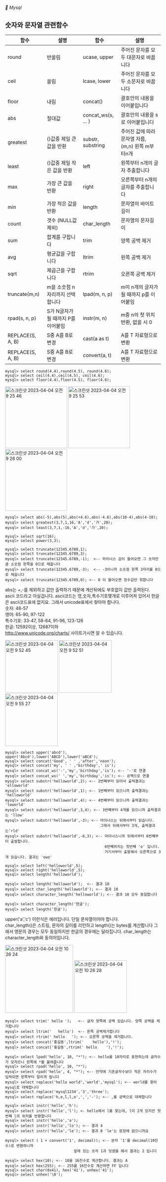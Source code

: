 ###### :cactus:  Mysql


## 숫자와 문자열 관련함수

| 함수 | 설명 |함수| 설명|
|---|---|---|---|
| round | 반올림 | ucase, upper | 주어진 문자를 모두 대문자로 바꿉니다 |
| ceil | 올림| lcase, lower | 주어진 문자를 모두 소문자로 바꿉니다 |
| floor | 내림|concat() | 괄호안의 내용을 이어붙입니다  |
|abs | 절대값|concat_ws(s, ... ) | 괄호안의 내용을 s로 이어붙입니다 | 
| greatest| ()값중 제일 큰 값을 반환 | substr, substring |주어진 값에 따라 문자열 자름,(m,n) 왼쪽 m부터n개 |
| least | ()값중 제일 작은 값을 반환 |left |왼쪽부터 n개의 글자 추출합니다 |
| max | 가장 큰 값을 반환 |right |	오른쪽부터 n개의 글자를 추출합니다 |
| min |가장 작은 값을 반환 |length|문자열의 바이트 길이 |
| count	 |갯수 (NULL값 제외)|char_length | 문자열의 문자길이 |
| sum|합계를 구합니다|trim	|양쪽 공백 제거|
| avg	 | 평균값을 구합니다 |ltrim	|왼쪽 공백 제거 |
| sqrt | 제곱근을 구합니다 |rtrim| 오른쪽 공백 제거 |
| truncate(m,n) | m을 소숫점 n자리까지 선택합니다 |lpad(m, n, p)|	m이 n개의 글자가 될 때까지 p를 이어붙임 |
| rpad(s, n, p)	|S가 N글자가 될 때까지 P를 이어붙임 |instr(m, n)	| m중 n의 첫 위치 반환, 없을 시 0 |
| REPLACE(S, A, B)| 	S중 A를 B로 변경 |cast(a as t)	|A를 T 자료형으로 변환 |
| REPLACE(S, A, B)| 	S중 A를 B로 변경 |convert(a, t)| A를 T 자료형으로 변환 |



```
mysql> select round(4.4),round(4.5), round(4.6);
mysql> select ceil(4.4),ceil(4.5), ceil(4.6);
mysql> select floor(4.4),floor(4.5), floor(4.6);
```

<img width="200" alt="스크린샷 2023-04-04 오전 9 25 46" src="https://user-images.githubusercontent.com/48478079/229655224-a3e653b4-7490-471b-bbf8-9ef1a620df9b.png"> <img width="200" alt="스크린샷 2023-04-04 오전 9 25 53" src="https://user-images.githubusercontent.com/48478079/229655248-b87bf124-7e7a-4f9f-aed5-60c7c1069cf6.png"> <img width="200" alt="스크린샷 2023-04-04 오전 9 26 00" src="https://user-images.githubusercontent.com/48478079/229655254-a888c5d8-e26a-49f9-b4fe-9e11cce42b38.png">    

```
mysql> select abs(-5),abs(5),abs(+4.6),abs(-4.6),abs(10-4),abs(4-10);
mysql> select greatest(3,7,1,16,'A','d','가',20);
mysql> select least(3,7,1,-16,'A','d','가',20);

mysql> select sqrt(16);
mysql> select power(3,3);

mysql> select truncate(12345.6789,1);
mysql> select truncate(12345.6789,3);
mysql> select truncate(12345.6789,-1);  <-- 마이너스 값이 들어오면 그 숫자만큼 소숫점 왼쪽을 0으로 채웁니다 
mysql> select truncate(12345.6789,-3);  <-- -3이니까 소숫점 왼쪽 3자리를 0으로 채웁니다
mysql> select truncate(12345.6789,0); <-- 0 이 들어오면 정수값만 취합니다
```
abs는 +,-를 제외하고 값만 출력하기 때문에 계산뒤에도 부호없이 값만 출력된다.   
ascii 코드라고 아실겁니다. ascii코드는 영,숫자,특수기호몇개로 이루어져 있어서 한글은 ascii코드표에 없지요. 그래서 unicode표에서 찾아야 합니다.  
숫자: 48-57   
영어: 65-90, 97-122   
특수기호: 33-47, 58-64, 91-96, 123-126   
한글: 12592이상, 12687이하   
http://www.unicode.org/charts/ 사이트가시면 알 수 있습니다. 

<img width="170" alt="스크린샷 2023-04-04 오전 9 52 45" src="https://user-images.githubusercontent.com/48478079/229658532-6d413289-6776-4896-ba4a-2d1df7e7a99f.png"> <img width="170" alt="스크린샷 2023-04-04 오전 9 52 51" src="https://user-images.githubusercontent.com/48478079/229658536-6de7697f-6365-42a2-9502-80492b9d1b08.png"> <img width="170" alt="스크린샷 2023-04-04 오전 9 55 27" src="https://user-images.githubusercontent.com/48478079/229658783-29332dd6-a053-4c68-a45d-49913f0cd413.png">     


```
mysql> select upper('abcd'), upper('Abcd'),lower('ABCD'),lower('aBCd');
mysql> select concat('Good', ' ' ,'after','noon');
mysql> select concat('my', ' ' ,'birthday',' is');
mysql> select concat_ws('-','my','birthday','is'); <-- '-'로 연결
mysql> select concat_ws(' ','my','birthday','is'); <-- 공백으로 연결
mysql> select substr('helloworld',2); <-- 2번째부터 읽어서 출력결과는 'elloworld'
mysql> select substr('helloworld',1); <-- 1번째부터 읽으니까 출력결과는 'helloworld'
mysql> select substr('helloworld',4); <-- 4번째부터 읽으니까 출력결과는 'loworld'
mysql> select substr('helloworld',3,4); <-- 3번째부터 4개를 읽으니까 출력결과는 'llow'
mysql> select substr('helloworld',-3); <-- 마이너스는 뒤에서부터 읽습니다. 
                                           그래서 뒤에서부터 3개, 출력결과는'rld'
mysql> select substr('helloworld',-6,3); <-- 마이너스니까 뒤에서부터 6번째부터 출발합니다.
                                             6번째위치는 첫번째 'o' 입니다. 
                                             거기서부터 출발해서 오른쪽으로 3개 읽습니다. 결과는 'owo'
                                             
mysql> select left('helloworld',5);
mysql> select right('helloworld',5);
mysql> select length('helloworld');

mysql> select length('helloworld');  <-- 결과 10
mysql> select char_length('helloworld'); <-- 결과 10
mysql> select character_length('helloworld'); <-- 결과 10 모두 동일합니다

mysql> select character_length('한글');
mysql> select length('한글');
```

upper('a','c') 이런식은 에러입니다. 단일 문자열이어야 합니다.  
char_length()은 스트링, 문자의 길이를 리턴하고 
length()는 bytes를 계산합니다 그래서 영문의 경우는 모두 동일하지만 한글의 경우에는 달라집니다.   char_length는 character_length와 동의어입니다.  

<img width="220" alt="스크린샷 2023-04-04 오전 10 26 24" src="https://user-images.githubusercontent.com/48478079/229662474-ac4fa2da-c9e9-4e5f-908f-23bd17d13822.png"> <img width="170" alt="스크린샷 2023-04-04 오전 10 26 28" src="https://user-images.githubusercontent.com/48478079/229662480-67912d34-7a7e-4118-931d-3ad1af6f86ea.png">   

```
mysql> select trim(' hello ');   <-- 글자 양쪽에 공백 있습니다. 양쪽 공백을 제거합니다 
mysql> select ltrim('   hello')  <-- 왼쪽 공백제거합니다
mysql> select rtrim(' hello   '); <-- 오른쪽 공백을 제거합니다. 
mysql> select concat('홍길동',ltrim('    hello'),'!');
mysql> select concat('홍길동',rtrim(' hello    '),'!');

mysql> select lpad('hello', 10, "*"); <-- hello를 10자리로 표현하는데 글자수가 모자르니 왼쪽에 *를 붙여줍니다 
mysql> select rpad('hello', 10, "*");
mysql> select rpad('hello', 4, "*"); <-- 만약에 기존글자수보다 적은 자리수가 입력되면 왼쪽부터 잘리게 됩니다
mysql> select replace('hello world','world','mysql'); <-- world를 찾아 mysql로 대체합니다
mysql> select replace('mysql1234','3','three');
mysql> select replace('h,e,l,l,o',',','-'); <-- ,를 공백으로 대체합니다 

mysql> select instr('hello','h');
mysql> select instr('hello','l'); <- hello에서 l를 찾는데, l이 2개 있지만 첫번째 l의 위치를 반환합니다
mysql> select instr('hello','a');
mysql> select instr('hello','lo'); <-- 결과 4
mysql> select instr('hello','le'); <-- 결과 0 'le'는 문장에 없으니까요

mysql> select ( 1 + convert('1', decimal)); <-- 문자 '1'를 decimal(10진수)로 변환하니까 
                               앞에 있는 숫자 1과 덧셈을 해서 결과는 2 입니다 

mysql> select hex(10); <-- 10을 16진수로 계산합니다. 결과는 A
mysql> select hex(255); <-- 255를 16진수로 계산하면 FF 입니다 
mysql> select char(0x41), hex('41'), unhex('41');
mysql> select unhex('\0');

```








